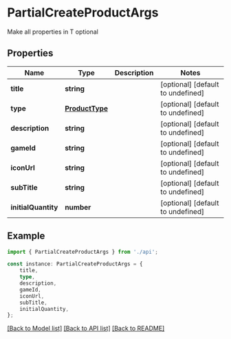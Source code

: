 # PartialCreateProductArgs

Make all properties in T optional

## Properties

Name | Type | Description | Notes
------------ | ------------- | ------------- | -------------
**title** | **string** |  | [optional] [default to undefined]
**type** | [**ProductType**](ProductType.md) |  | [optional] [default to undefined]
**description** | **string** |  | [optional] [default to undefined]
**gameId** | **string** |  | [optional] [default to undefined]
**iconUrl** | **string** |  | [optional] [default to undefined]
**subTitle** | **string** |  | [optional] [default to undefined]
**initialQuantity** | **number** |  | [optional] [default to undefined]

## Example

```typescript
import { PartialCreateProductArgs } from './api';

const instance: PartialCreateProductArgs = {
    title,
    type,
    description,
    gameId,
    iconUrl,
    subTitle,
    initialQuantity,
};
```

[[Back to Model list]](../README.md#documentation-for-models) [[Back to API list]](../README.md#documentation-for-api-endpoints) [[Back to README]](../README.md)
